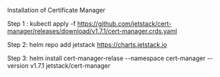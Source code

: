 Installation of Certificate Manager 

Step  1 : kubectl apply -f https://github.com/jetstack/cert-manager/releases/download/v1.7.1/cert-manager.crds.yaml

Step 2: helm repo add jetstack https://charts.jetstack.io

Step 3: helm install cert-manager-relase --namespace cert-manager --version v1.7.1 jetstack/cert-manager

